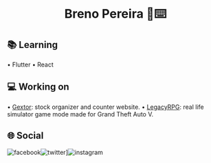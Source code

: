<h1 align="center">Breno Pereira 👤⌨️</h1>

## 📚 Learning
• Flutter
• React

## 💻 Working on
• [Gextor](https://github.com/brenoeddye/Gextor): stock organizer and counter website.
• [LegacyRPG](): real life simulator game mode made for Grand Theft Auto V.

## 🌐 Social
![facebook](https://img.shields.io/badge/f-facebook-blue)![twitter](https://img.shields.io/badge/t-twitter-lightblue)]![instagram](https://img.shields.io/badge/i-instagram-pink)

<!--
**brenoeddye/brenoeddye** is a ✨ _special_ ✨ repository because its `README.md` (this file) appears on your GitHub profile.

Here are some ideas to get you started:

- 🔭 I’m currently working on ...
- 🌱 I’m currently learning ...
- 👯 I’m looking to collaborate on ...
- 🤔 I’m looking for help with ...
- 💬 Ask me about ...
- 📫 How to reach me: ...
- 😄 Pronouns: ...
- ⚡ Fun fact: ...
-->
